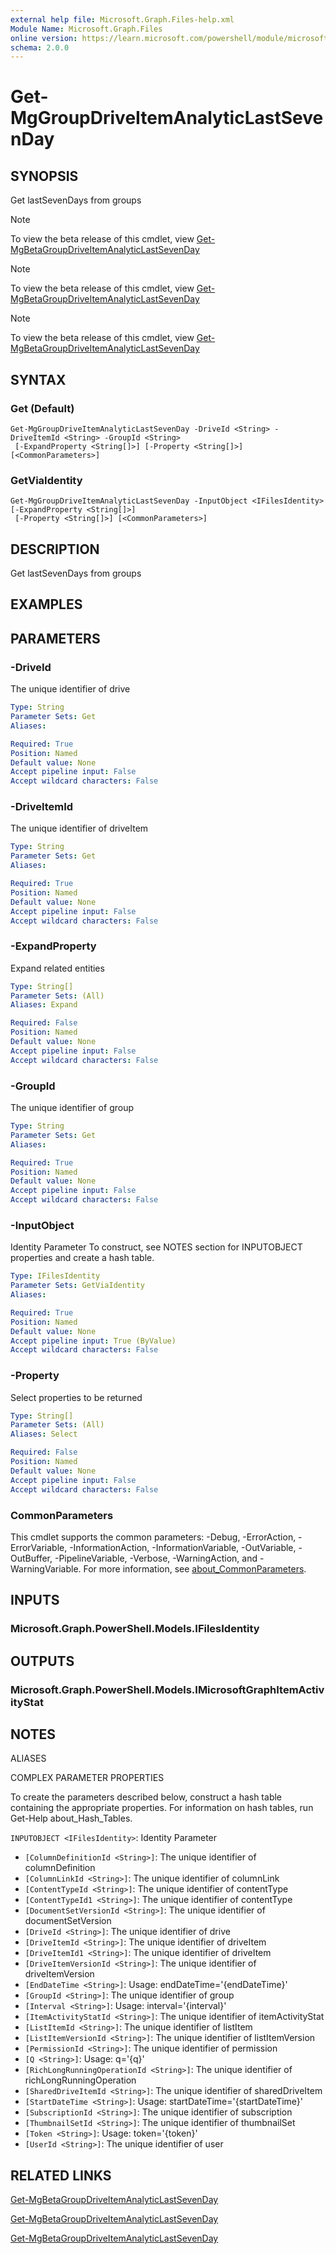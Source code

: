 ```yaml
---
external help file: Microsoft.Graph.Files-help.xml
Module Name: Microsoft.Graph.Files
online version: https://learn.microsoft.com/powershell/module/microsoft.graph.files/get-mggroupdriveitemanalyticlastsevenday
schema: 2.0.0
---
```


# Get-MgGroupDriveItemAnalyticLastSevenDay

## SYNOPSIS
Get lastSevenDays from groups

> [!NOTE]
> To view the beta release of this cmdlet, view [Get-MgBetaGroupDriveItemAnalyticLastSevenDay](/powershell/module/Microsoft.Graph.Beta.Files/Get-MgBetaGroupDriveItemAnalyticLastSevenDay?view=graph-powershell-beta)

> [!NOTE]
> To view the beta release of this cmdlet, view [Get-MgBetaGroupDriveItemAnalyticLastSevenDay](/powershell/module/Microsoft.Graph.Beta.Files/Get-MgBetaGroupDriveItemAnalyticLastSevenDay?view=graph-powershell-beta)

> [!NOTE]
> To view the beta release of this cmdlet, view [Get-MgBetaGroupDriveItemAnalyticLastSevenDay](/powershell/module/Microsoft.Graph.Beta.Files/Get-MgBetaGroupDriveItemAnalyticLastSevenDay?view=graph-powershell-beta)

## SYNTAX

### Get (Default)
```
Get-MgGroupDriveItemAnalyticLastSevenDay -DriveId <String> -DriveItemId <String> -GroupId <String>
 [-ExpandProperty <String[]>] [-Property <String[]>] [<CommonParameters>]
```

### GetViaIdentity
```
Get-MgGroupDriveItemAnalyticLastSevenDay -InputObject <IFilesIdentity> [-ExpandProperty <String[]>]
 [-Property <String[]>] [<CommonParameters>]
```

## DESCRIPTION
Get lastSevenDays from groups

## EXAMPLES

## PARAMETERS

### -DriveId
The unique identifier of drive

```yaml
Type: String
Parameter Sets: Get
Aliases:

Required: True
Position: Named
Default value: None
Accept pipeline input: False
Accept wildcard characters: False
```

### -DriveItemId
The unique identifier of driveItem

```yaml
Type: String
Parameter Sets: Get
Aliases:

Required: True
Position: Named
Default value: None
Accept pipeline input: False
Accept wildcard characters: False
```

### -ExpandProperty
Expand related entities

```yaml
Type: String[]
Parameter Sets: (All)
Aliases: Expand

Required: False
Position: Named
Default value: None
Accept pipeline input: False
Accept wildcard characters: False
```

### -GroupId
The unique identifier of group

```yaml
Type: String
Parameter Sets: Get
Aliases:

Required: True
Position: Named
Default value: None
Accept pipeline input: False
Accept wildcard characters: False
```

### -InputObject
Identity Parameter
To construct, see NOTES section for INPUTOBJECT properties and create a hash table.

```yaml
Type: IFilesIdentity
Parameter Sets: GetViaIdentity
Aliases:

Required: True
Position: Named
Default value: None
Accept pipeline input: True (ByValue)
Accept wildcard characters: False
```

### -Property
Select properties to be returned

```yaml
Type: String[]
Parameter Sets: (All)
Aliases: Select

Required: False
Position: Named
Default value: None
Accept pipeline input: False
Accept wildcard characters: False
```

### CommonParameters
This cmdlet supports the common parameters: -Debug, -ErrorAction, -ErrorVariable, -InformationAction, -InformationVariable, -OutVariable, -OutBuffer, -PipelineVariable, -Verbose, -WarningAction, and -WarningVariable. For more information, see [about_CommonParameters](http://go.microsoft.com/fwlink/?LinkID=113216).

## INPUTS

### Microsoft.Graph.PowerShell.Models.IFilesIdentity
## OUTPUTS

### Microsoft.Graph.PowerShell.Models.IMicrosoftGraphItemActivityStat
## NOTES

ALIASES

COMPLEX PARAMETER PROPERTIES

To create the parameters described below, construct a hash table containing the appropriate properties. For information on hash tables, run Get-Help about_Hash_Tables.


`INPUTOBJECT <IFilesIdentity>`: Identity Parameter
  - `[ColumnDefinitionId <String>]`: The unique identifier of columnDefinition
  - `[ColumnLinkId <String>]`: The unique identifier of columnLink
  - `[ContentTypeId <String>]`: The unique identifier of contentType
  - `[ContentTypeId1 <String>]`: The unique identifier of contentType
  - `[DocumentSetVersionId <String>]`: The unique identifier of documentSetVersion
  - `[DriveId <String>]`: The unique identifier of drive
  - `[DriveItemId <String>]`: The unique identifier of driveItem
  - `[DriveItemId1 <String>]`: The unique identifier of driveItem
  - `[DriveItemVersionId <String>]`: The unique identifier of driveItemVersion
  - `[EndDateTime <String>]`: Usage: endDateTime='{endDateTime}'
  - `[GroupId <String>]`: The unique identifier of group
  - `[Interval <String>]`: Usage: interval='{interval}'
  - `[ItemActivityStatId <String>]`: The unique identifier of itemActivityStat
  - `[ListItemId <String>]`: The unique identifier of listItem
  - `[ListItemVersionId <String>]`: The unique identifier of listItemVersion
  - `[PermissionId <String>]`: The unique identifier of permission
  - `[Q <String>]`: Usage: q='{q}'
  - `[RichLongRunningOperationId <String>]`: The unique identifier of richLongRunningOperation
  - `[SharedDriveItemId <String>]`: The unique identifier of sharedDriveItem
  - `[StartDateTime <String>]`: Usage: startDateTime='{startDateTime}'
  - `[SubscriptionId <String>]`: The unique identifier of subscription
  - `[ThumbnailSetId <String>]`: The unique identifier of thumbnailSet
  - `[Token <String>]`: Usage: token='{token}'
  - `[UserId <String>]`: The unique identifier of user

## RELATED LINKS
[Get-MgBetaGroupDriveItemAnalyticLastSevenDay](/powershell/module/Microsoft.Graph.Beta.Files/Get-MgBetaGroupDriveItemAnalyticLastSevenDay?view=graph-powershell-beta)

[Get-MgBetaGroupDriveItemAnalyticLastSevenDay](/powershell/module/Microsoft.Graph.Beta.Files/Get-MgBetaGroupDriveItemAnalyticLastSevenDay?view=graph-powershell-beta)

[Get-MgBetaGroupDriveItemAnalyticLastSevenDay](/powershell/module/Microsoft.Graph.Beta.Files/Get-MgBetaGroupDriveItemAnalyticLastSevenDay?view=graph-powershell-beta)

